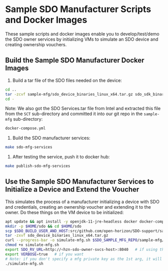 # Sample SDO Manufacturer Scripts and Docker Images

These sample scripts and docker images enable you to develop/test/demo the SDO owner services by initializing VMs to simulate an SDO device and creating ownership vouchers.

## Build the Sample SDO Manufacturer Docker Images

1. Build a tar file of the SDO files needed on the device:

  ```bash
  cd ..
  tar -zcvf sample-mfg/sdo_device_binaries_linux_x64.tar.gz sdo_sdk_binaries_linux_x64/cri/device-*.jar sdo_sdk_binaries_linux_x64/demo/device
  cd -
  ```

  Note: We also got the SDO Services.tar file from Intel and extracted this file from the `SCT` sub-directory and committed it into our git repo in the `sample-mfg` sub-directory:

  ```bash
  docker-compose.yml
  ```

1. Build the SDO manufacturer services:

  ```bash
  make sdo-mfg-services
  ```

1. After testing the service, push it to docker hub:

  ```bash
  make publish-sdo-mfg-services
  ```

## Use the Sample SDO Manufacturer Services to Initialize a Device and Extend the Voucher

This simulates the process of a manufacturer initializing a device with SDO and credentials, creating an ownership voucher and extending it to the owner. Do these things on the VM device to be initialized:

```bash
apt update && apt install -y openjdk-11-jre-headless docker docker-compose
mkdir -p $HOME/sdo && cd $HOME/sdo
scp $SDO_BUILD_USER_AND_HOST:src/github.com/open-horizon/SDO-support/sample-mfg/sdo_device_binaries_linux_x64.tar.gz .
tar -zxvf sdo_device_binaries_linux_x64.tar.gz
curl --progress-bar -o simulate-mfg.sh $SDO_SAMPLE_MFG_REPO/sample-mfg/simulate-mfg.sh
chmod +x simulate-mfg.sh
export SDO_RV_URL=http://<hzn-sdo-owner-svcs-host>:8040   # if using that
export VERBOSE=true   # if you want
# Note: if you don't specify a mfg private key as the 1st arg, it will use a sample manufacturer key. For device owners and IoT platform vendors it is ok to use this for dev/test/demo.
./simulate-mfg.sh
```
